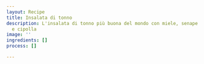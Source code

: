 ```yaml
---
layout: Recipe
title: Insalata di tonno
description: L'insalata di tonno più buona del mondo con miele, senape di dijon, sedano
  e cipolla
image: ''
ingredients: []
process: []

---
```

